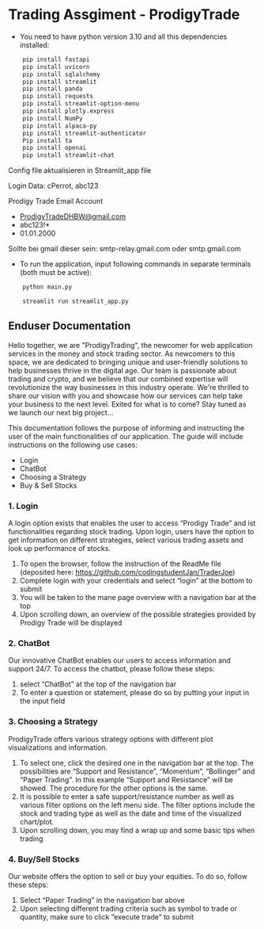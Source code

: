# Trading Assgiment - ProdigyTrade

- You need to have python version 3.10
and all this dependencies installed:
```bash 
    pip install fastapi
    pip install uvicorn
    pip install sqlalchemy
    pip install streamlit
    pip install panda 
    pip install requests
    pip install streamlit-option-menu
    pip install plotly.express
    pip install NumPy
    pip install alpaca-py
    pip install streamlit-authenticator
    Pip install ta
    pip install openai
    pip install streamlit-chat
```

Config file aktualisieren in Streamlit_app file

Login Data: cPerrot, abc123

Prodigy Trade Email Account
- ProdigyTradeDHBW@gmail.com
- abc123!*
- 01.01.2000

Sollte bei gmail dieser sein: smtp-relay.gmail.com
oder smtp.gmail.com

- To run the application, input following commands in separate terminals (both must be active):
```bash
    python main.py  
```
```bash
    streamlit run streamlit_app.py      
```

## Enduser Documentation
Hello together,
we are "ProdigyTrading", the newcomer for web application services in the money and stock trading sector.
As newcomers to this space, we are dedicated to bringing unique and user-friendly solutions to help businesses thrive in the digital age. Our team is passionate about trading and crypto, and we believe that our combined expertise will revolutionize the way businesses in this industry operate. We're thrilled to share our vision with you and showcase how our services can help take your business to the next level.
Exited for what is to come?
Stay tuned as we launch our next big project...

This documentation follows the purpose of informing and instructing the user of the main functionalities of our application. The guide will include instructions on the following use cases: 

- Login
- ChatBot
- Choosing a Strategy
- Buy & Sell Stocks


### 1. Login
A login option exists that enables the user to access “Prodigy Trade” and ist functionalities regarding stock trading. Upon login, users have the option to get information on different strategies, select various trading assets and look up performance of stocks.  
1. To open the browser, follow the instruction of the ReadMe file (deposited here: https://github.com/codingstudentJan/TraderJoe)  
2. Complete login with your credentials and select “login” at the bottom to submit 
3. You will be taken to the mane page overview with a navigation bar at the top 
4. Upon scrolling down, an overview of the possible strategies provided by Prodigy Trade will be displayed 

### 2. ChatBot
Our innovative ChatBot enables our users to access information and support 24/7. To access the chatbot, please follow these steps: 
1. select “ChatBot” at the top of the navigation bar 
2. To enter a question or statement, please do so by putting your input in the input field 

### 3. Choosing a Strategy
ProdigyTrade offers various strategy options with different plot visualizations and information.  
1. To select one, click the desired one in the navigation bar at the top. The possibilities are “Support and Resistance”, “Momentum”, “Bollinger” and “Paper  Trading”. In this example “Support and Resistance” will be showed. The procedure for the other options is the same.  
2. It is possible to enter a safe support/resistance number as well as various filter options on the left menu side. The filter options include the stock and trading type as well as the date and time of the visualized chart/plot. 
3. Upon scrolling down, you may find a wrap up and some basic tips when trading 

### 4. Buy/Sell Stocks
Our website offers the option to sell or buy your equities. To do so, follow these steps: 
1. Select “Paper Trading” in the navigation bar above 
2. Upon selecting different trading criteria such as symbol to trade or quantity, make sure to click “execute trade” to submit 

